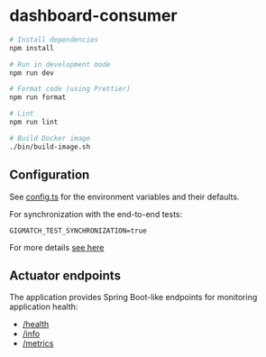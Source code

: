 # dashboard-consumer

```bash
# Install dependencies
npm install

# Run in development mode
npm run dev

# Format code (using Prettier)
npm run format

# Lint
npm run lint

# Build Docker image
./bin/build-image.sh
```

## Configuration

See [config.ts](./src/config.ts) for the environment variables and their defaults.

For synchronization with the end-to-end tests:

```
GIGMATCH_TEST_SYNCHRONIZATION=true
```

For more details [see here](../../e2e-tests/README.md#test-synchronization)

## Actuator endpoints

The application provides Spring Boot-like endpoints for monitoring application health:

- [/health](http://localhost:3001/health)
- [/info](http://localhost:3001/info)
- [/metrics](http://localhost:3001/metrics)
